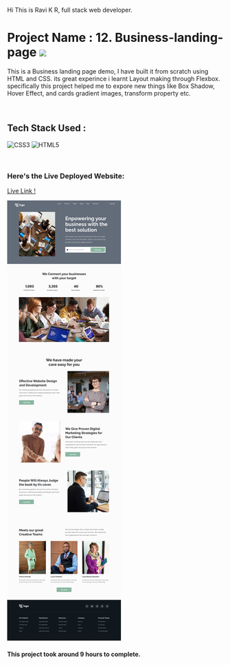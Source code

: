 Hi This is Ravi K R, full stack web developer.

# Project Name : 12. Business-landing-page ![](https://img.shields.io/badge/Project-12-green)

This is a Business landing page demo, I have built it from scratch using HTML and CSS. its great experince i learnt Layout making through Flexbox. specifically this project helped me to expore new things like Box Shadow, Hover Effect, and cards gradient images, transform property etc. 

</br>

## Tech Stack Used :

![CSS3](https://img.shields.io/badge/css3-%231572B6.svg?style=for-the-badge&logo=css3&logoColor=white) ![HTML5](https://img.shields.io/badge/html5-%23E34F26.svg?style=for-the-badge&logo=html5&logoColor=white) 

</br>



### Here's the Live Deployed Website:

[Live Link !](https://inquisitive-nougat-fe6951.netlify.app/)

![Web Site Image](./Images/12.png)

#### This project took around 9 hours to complete.
